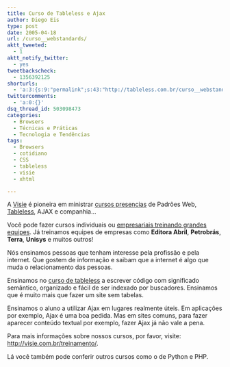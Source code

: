 ```yaml
---
title: Curso de Tableless e Ajax
author: Diego Eis
type: post
date: 2005-04-18
url: /curso__webstandards/
aktt_tweeted:
  - 1
aktt_notify_twitter:
  - yes
tweetbackscheck:
  - 1356392125
shorturls:
  - 'a:3:{s:9:"permalink";s:43:"http://tableless.com.br/curso__webstandards";s:7:"tinyurl";s:26:"http://tinyurl.com/3pgqvv9";s:4:"isgd";s:19:"http://is.gd/zkJbmt";}'
twittercomments:
  - 'a:0:{}'
dsq_thread_id: 503098473
categories:
  - Browsers
  - Técnicas e Práticas
  - Tecnologia e Tendências
tags:
  - Browsers
  - cotidiano
  - CSS
  - tableless
  - visie
  - xhtml

---
```

A [Visie][1] é pioneira em ministrar [cursos presencias][2] de Padrões Web, [Tableless][3], AJAX e companhia&#8230;
  
Você pode fazer cursos individuais ou [empresariais treinando grandes equipes][4]. Já treinamos equipes de empresas como **Editora Abril**, **Petrobrás**, **Terra**, **Unisys** e muitos outros! 

Nós ensinamos pessoas que tenham interesse pela profissão e pela internet. Que gostem de informação e saibam que a internet é algo que muda o relacionamento das pessoas.

Ensinamos no [curso de tableless][5] a escrever código com significado semântico, organizado e fácil de ser indexado por buscadores. Ensinamos que é muito mais que fazer um site sem tabelas. 

Ensinamos o aluno a utilizar Ajax em lugares realmente úteis. Em aplicações por exemplo, Ajax é uma boa pedida. Mas em sites comuns, para fazer aparecer conteúdo textual por exemplo, fazer Ajax já não vale a pena. 

Para mais informações sobre nossos cursos, por favor, visite: <http://visie.com.br/treinamento/>.
  
Lá você também pode conferir outros cursos como o de Python e PHP.

 [1]: http://visie.com.br/ "Empresa de treinamentos e desenvolvimento de sistemas web"
 [2]: http://visie.com.br/treinamento/presencial
 [3]: http://visie.com.br/treinamento/assuntos-que-ensinamos/curso-de-tableless/ "Curso de Tableless e boas práticas"
 [4]: http://visie.com.br/treinamento/treinamento-in-company/ "Curso in company de padrões web"
 [5]: http://visie.com.br/treinamento/assuntos-que-ensinamos/curso-de-tableless/ "Treinamento de Tableless"